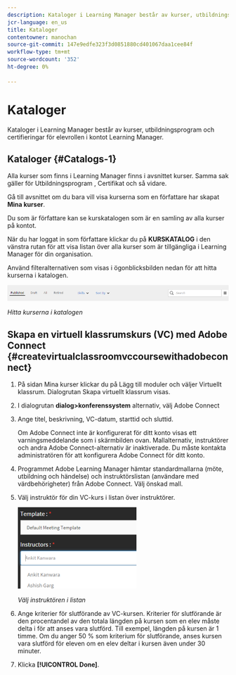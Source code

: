 ```yaml
---
description: Kataloger i Learning Manager består av kurser, utbildningsprogram och certifieringar för elevrollen i kontot Learning Manager.
jcr-language: en_us
title: Kataloger
contentowner: manochan
source-git-commit: 147e9edfe323f3d0851880cd401067daa1cee84f
workflow-type: tm+mt
source-wordcount: '352'
ht-degree: 0%

---
```




# Kataloger

Kataloger i Learning Manager består av kurser, utbildningsprogram och certifieringar för elevrollen i kontot Learning Manager.

## Kataloger {#Catalogs-1}

Alla kurser som finns i Learning Manager finns i avsnittet kurser. Samma sak gäller för Utbildningsprogram , Certifikat och så vidare.

Gå till avsnittet om du bara vill visa kurserna som en författare har skapat **Mina kurser**.

Du som är författare kan se kurskatalogen som är en samling av alla kurser på kontot.

När du har loggat in som författare klickar du på **KURSKATALOG** i den vänstra rutan för att visa listan över alla kurser som är tillgängliga i Learning Manager för din organisation.

Använd filteralternativen som visas i ögonblicksbilden nedan för att hitta kurserna i katalogen.

![](assets/search-options.png)

*Hitta kurserna i katalogen*

## Skapa en virtuell klassrumskurs (VC) med Adobe Connect {#createvirtualclassroomvccoursewithadobeconnect}

1. På sidan Mina kurser klickar du på Lägg till moduler och väljer Virtuellt klassrum. Dialogrutan Skapa virtuellt klassrum visas.
1. I dialogrutan **dialog>konferenssystem** alternativ, välj Adobe Connect
1. Ange titel, beskrivning, VC-datum, starttid och sluttid.

   Om Adobe Connect inte är konfigurerat för ditt konto visas ett varningsmeddelande som i skärmbilden ovan. Mallalternativ, instruktörer och andra Adobe Connect-alternativ är inaktiverade. Du måste kontakta administratören för att konfigurera Adobe Connect för ditt konto.

1. Programmet Adobe Learning Manager hämtar standardmallarna (möte, utbildning och händelse) och instruktörslistan (användare med värdbehörigheter) från Adobe Connect. Välj önskad mall.

1. Välj instruktör för din VC-kurs i listan över instruktörer.

   ![](assets/choose-instructor.png)

   *Välj instruktören i listan*

1. Ange kriterier för slutförande av VC-kursen. Kriterier för slutförande är den procentandel av den totala längden på kursen som en elev måste delta i för att anses vara slutförd. Till exempel, längden på kursen är 1 timme. Om du anger 50 % som kriterium för slutförande, anses kursen vara slutförd för eleven om en elev deltar i kursen även under 30 minuter.

1. Klicka **[!UICONTROL Done]**.
